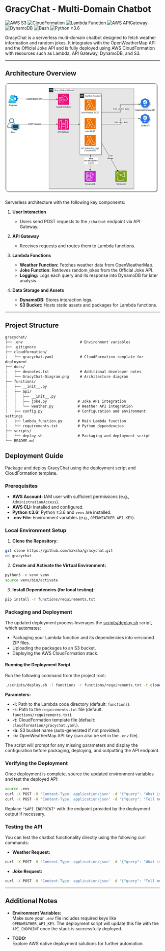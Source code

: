 # GracyChat - Multi-Domain Chatbot
![AWS S3](https://img.shields.io/badge/AWS_S3-blue.svg)
![CloudFormation](https://img.shields.io/badge/CloudFormation-blueviolet.svg)
![Lambda Function](https://img.shields.io/badge/AWS_Lambda-purple.svg)
![AWS APIGateway](https://img.shields.io/badge/API_Gateway-green.svg)
![DynamoDB](https://img.shields.io/badge/DynamoDB-yellow.svg)
![Bash](https://img.shields.io/badge/Bash-black.svg)
![Python ≥3.6](https://img.shields.io/badge/Python-%E2%89%A53.6-blue.svg)


GracyChat is a serverless multi-domain chatbot designed to fetch weather information and random jokes. It integrates with the OpenWeatherMap API and the Official Joke API and is fully deployed using AWS CloudFormation with resources such as Lambda, API Gateway, DynamoDB, and S3.

---

## Architecture Overview

![Architecture Overview](docs/GracyChat-Diagram.png)

Serverless architecture with the following key components:

1. **User Interaction**  
   - Users send POST requests to the `/chatbot` endpoint via API Gateway.

2. **API Gateway**  
   - Receives requests and routes them to Lambda functions.

3. **Lambda Functions**  
   - **Weather Function:** Fetches weather data from OpenWeatherMap.
   - **Joke Function:** Retrieves random jokes from the Official Joke API.
   - **Logging:** Logs each query and its response into DynamoDB for later analysis.

4. **Data Storage and Assets**  
   - **DynamoDB:** Stores interaction logs.
   - **S3 Bucket:** Hosts static assets and packages for Lambda functions.

---

## Project Structure

```shell
gracychat/
├── .env                          # Environment variables
├── .gitignore
├── cloudformation/
│   └── gracychat.yaml            # CloudFormation template for deployment
├── docs/
│   ├── devnotes.txt              # Additional developer notes
│   └── GracyChat-Diagram.png     # Architecture diagram
├── functions/
│   ├── __init__.py
│   ├── api/
│   │   ├── __init__.py
│   │   ├── joke.py              # Joke API integration
│   │   └── weather.py           # Weather API integration
│   ├── config.py                # Configuration and environment settings
│   ├── lambda_function.py       # Main Lambda function
│   └── requirements.txt         # Python dependencies
├── scripts/
│   └── deploy.sh                # Packaging and deployment script
└── README.md
```

## Deployment Guide

Package and deploy GracyChat using the deployment script and CloudFormation template.

### Prerequisites

- **AWS Account:** IAM user with sufficient permissions (e.g., `AdministrationAccess`).
- **AWS CLI:** Installed and configured.
- **Python ≥3.6:** Python ≥3.6 and `venv` are installed.
- **.env File:** Environment variables (e.g., `OPENWEATHER_API_KEY`).

### Local Environment Setup

1. **Clone the Repository:**

```bash
git clone https://github.com/maksha/gracychat.git
cd gracychat
```

2. **Create and Activate the Virtual Environment:**

```bash
python3 -m venv venv
source venv/bin/activate
```

3. **Install Dependencies (for local testing):**

```bash
pip install -r functions/requirements.txt
```

### Packaging and Deployment

The updated deployment process leverages the [scripts/deploy.sh](scripts/deploy.sh) script, which automates:
- Packaging your Lambda function and its dependencies into versioned ZIP files.
- Uploading the packages to an S3 bucket.
- Deploying the AWS CloudFormation stack.

#### Running the Deployment Script

Run the following command from the project root:

```bash
./scripts/deploy.sh -l functions -r functions/requirements.txt -t cloudformation/gracychat.yaml -k YOUR_OPENWEATHER_API_KEY
```

**Parameters:**
- **-l:** Path to the Lambda code directory (default: `functions`).
- **-r:** Path to the `requirements.txt` file (default: `functions/requirements.txt`).
- **-t:** CloudFormation template file (default: `cloudformation/gracychat.yaml`).
- **-b:** S3 bucket name (auto-generated if not provided).
- **-k:** OpenWeatherMap API key (can also be set in the `.env` file).

The script will prompt for any missing parameters and display the configuration before packaging, deploying, and outputting the API endpoint.

### Verifying the Deployment

Once deployment is complete, source the updated environment variables and test the deployed API:

```bash
source .env
curl -X POST -H 'Content-Type: application/json' -d '{"query": "What is the weather in London?"}' "$API_ENDPOINT"
curl -X POST -H 'Content-Type: application/json' -d '{"query": "Tell me a joke"}' "$API_ENDPOINT"
```

Replace `"$API_ENDPOINT"` with the endpoint provided by the deployment output if necessary.

### Testing the API

You can test the chatbot functionality directly using the following curl commands:

- **Weather Request:**

```bash
curl -X POST -H 'Content-Type: application/json' -d '{"query": "What is the weather in London?"}' "$API_ENDPOINT"
```

- **Joke Request:**

```bash
curl -X POST -H 'Content-Type: application/json' -d '{"query": "Tell me a joke"}' "$API_ENDPOINT"
```

---

## Additional Notes

- **Environment Variables:**  
  Make sure your `.env` file includes required keys like `OPENWEATHER_API_KEY`. The deployment script will update this file with the `API_ENDPOINT` once the stack is successfully deployed.

- **TODO:**  
  Explore AWS native deployment solutions for further automation.
